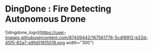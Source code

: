# DingDone : Fire Detecting Autonomous Drone
![dingdone_logo](https://user-images.githubusercontent.com/87409442/167561776-5cdf8912-b22d-45f5-82a7-e9fd01815018.png  width="300")

